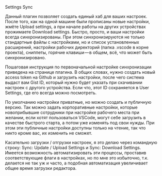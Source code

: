 Settings Sync

Данный плагин позволяет создать единый хаб для ваших настроек. После того, как на одной машине были прописаны новые настройки, жмёте Upload settings, а при начале работы на других устройствах прожимаете Download settings. Быстро, просто, и ваши настройки всегда синхронизированы. При этом синхронизируются не только стандартные файлы с настройками, но и список установленных расширений, настройки рабочих директорий (папка .vscode в корне проекта), сниппеты, горячие клавиши — в общем, всё, что может быть синхронизировано.

Пошаговая инструкция по первоначальной настройке синхронизации приведена на странице плагина. В общих словах, нужно создать новый access token на Github и загрузить настройки, после чего система выдаст вам Gist ID, который нужно будет указать при скачивании настроек с другого устройства. Если что, этот ID сохраняется в User Settings, где его всегда можно посмотреть.

По умолчанию настройки приватные, но можно создать и публичную версию. Так можно задать корпоративные настройки, которые новоприбывшие сотрудники при настройке рабочего места при желании, если хотят пользоваться VSCode, могут себе загрузить в качестве быстрого старта, а потом уже изменять под свои нужды. При этом эти публичные настройки доступны только на чтение, так что никто кроме вас, их изменить не сможет.

Касательно загрузки / отгрузки настроек, я это делаю через командную строку: Sync: Update / Upload Settings и Sync: Download Settings. Имеется возможность автоматизировать эти процессы, проставив соответствующие флаги в настройках, но по мне это избыточно, т.к. делается не так уж и часто, а подобная автоматизация увеличивает общее время загрузки редактора.

